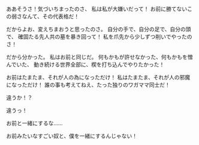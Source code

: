 ああそうさ！気づいちまったのさ、
私は私が大嫌いだって！
お前に勝てないこの弱さなんて、その代表格だ！

だからよお、変えちまおうと思ったのさ。
自分の手で、自分の足で、自分の頭で、
確固たる先人共の墓を暴き回って！
私を爪先から少しずつ削いでやったのさ！

だから分かった。
私はお前と同じだ。
何もかもが許せなかった、何もかもを憎んでいた、
動き続ける世界全部に、楔を打ち込んでやりたかった！

お前はたまたま、それが人の為になっただけ！
私はたまたま、それが人の邪魔になっただけ！
誰の事も考えてねえ、たった独りのワガママ同士だ！

違うか！？


違うっ！

お前と一緒にするな……

お前みたいなすごい奴と、僕を一緒にするんじゃない！